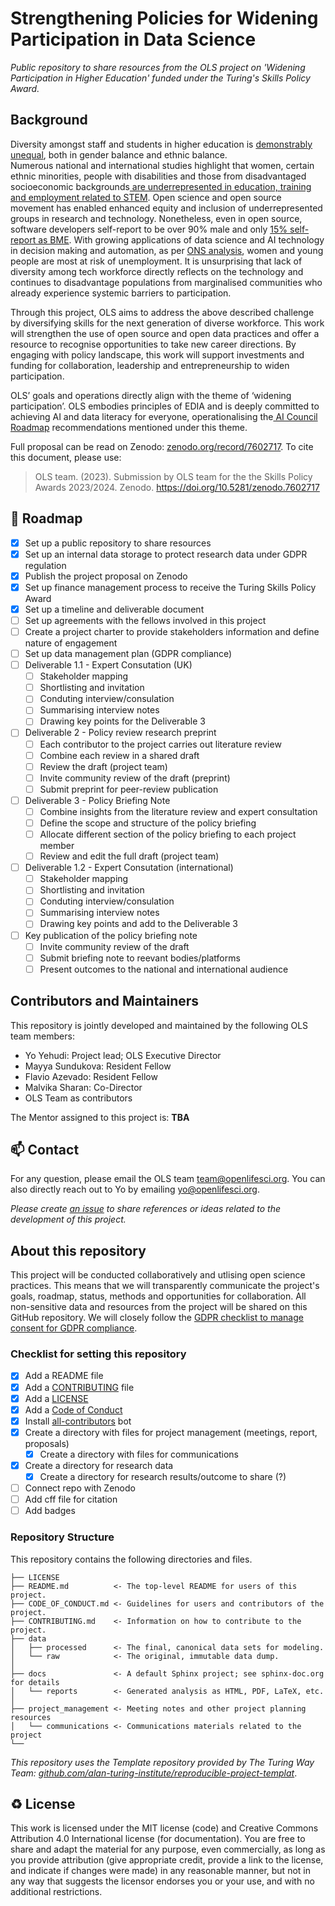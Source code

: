 # Strengthening Policies for Widening Participation in Data Science

*Public repository to share resources from the OLS project on 'Widening Participation in Higher Education' funded under the Turing's Skills Policy Award.*

## Background

Diversity amongst staff and students in higher education is [demonstrably unequal](https://www.ecu.ac.uk/about-us/he-equality-challenges), 
both in gender balance and ethnic balance.  
Numerous national and international studies highlight that women, certain ethnic minorities, people with disabilities and those from disadvantaged socioeconomic backgrounds[ are underrepresented in education, training and employment related to STEM](https://royalsociety.org/-/media/Royal_Society_Content/policy/projects/leading-way-diversity/picture-uk-scientific-workforce/070314-diversity-report.pdf). 
Open science and open source movement has enabled enhanced equity and inclusion of underrepresented groups in research and technology.
Nonetheless, even in open source, software developers self-report to be over 90% male and only
[15% self-report as BME](https://osf.io/preprints/socarxiv/qps53).
With growing applications of data science and AI technology in decision making and automation, as per [ONS analysis](https://www.ons.gov.uk/employmentandlabourmarket/peopleinwork/employmentandemployeetypes/articles/whichoccupationsareathighestriskofbeingautomated/2019-03-25), women and young people are most at risk of unemployment. It is unsurprising that lack of diversity among tech workforce directly reflects on the technology and continues to disadvantage populations from marginalised communities who already experience systemic barriers to participation. 

Through this project, OLS aims to address the above described challenge by diversifying skills for the next generation of diverse workforce.
This work will strengthen the use of open source and open data practices and offer a resource to 
recognise opportunities to take new career directions.
By engaging with policy landscape, this work will support investments and funding for collaboration, leadership and entrepreneurship to widen participation. 

OLS’ goals and operations directly align with the theme of ‘widening participation’. 
OLS embodies principles of EDIA and is deeply committed to achieving AI and data literacy for everyone, operationalising the[ AI Council Roadmap](https://www.gov.uk/government/publications/ai-roadmap) recommendations mentioned under this theme.

Full proposal can be read on Zenodo: [zenodo.org/record/7602717](https://zenodo.org/record/7602717).
To cite this document, please use:
> OLS team. (2023). Submission by OLS team for the the Skills Policy Awards 2023/2024. Zenodo. https://doi.org/10.5281/zenodo.7602717

## 🎯 Roadmap

- [x] Set up a public repository to share resources
- [x] Set up an internal data storage to protect research data under GDPR regulation
- [x] Publish the project proposal on Zenodo
- [x] Set up finance management process to receive the Turing Skills Policy Award
- [x] Set up a timeline and deliverable document
- [ ] Set up agreements with the fellows involved in this project
- [ ] Create a project charter to provide stakeholders information and define nature of engagement
- [ ] Set up data management plan (GDPR compliance)
- [ ] Deliverable 1.1 - Expert Consutation (UK)
  - [ ] Stakeholder mapping
  - [ ] Shortlisting and invitation
  - [ ] Conduting interview/consulation
  - [ ] Summarising interview notes
  - [ ] Drawing key points for the Deliverable 3
- [ ] Deliverable 2 - Policy review research preprint
  - [ ] Each contributor to the project carries out literature review
  - [ ] Combine each review in a shared draft
  - [ ] Review the draft (project team)
  - [ ] Invite community review of the draft (preprint)
  - [ ] Submit preprint for peer-review publication
- [ ] Deliverable 3 - Policy Briefing Note
  - [ ] Combine insights from the literature review and expert consultation
  - [ ] Define the scope and structure of the policy briefing
  - [ ] Allocate different section of the policy briefing to each project member
  - [ ] Review and edit the full draft (project team)
- [ ] Deliverable 1.2 - Expert Consutation (international)
  - [ ] Stakeholder mapping
  - [ ] Shortlisting and invitation
  - [ ] Conduting interview/consulation
  - [ ] Summarising interview notes
  - [ ] Drawing key points and add to the Deliverable 3
- [ ] Key publication of the policy briefing note
  - [ ] Invite community review of the draft 
  - [ ] Submit briefing note to reevant bodies/platforms
  - [ ] Present outcomes to the national and international audience

## Contributors and Maintainers

This repository is jointly developed and maintained by the following OLS team members:

* Yo Yehudi: Project lead; OLS Executive Director
* Mayya Sundukova: Resident Fellow
* Flavio Azevado: Resident Fellow
* Malvika Sharan: Co-Director
* OLS Team as contributors

The Mentor assigned to this project is: **TBA**

📫 Contact
---

For any question, please email the OLS team [team@openlifesci.org](mailto:team@openlifesci.org).
You can also directly reach out to Yo by emailing [yo@openlifesci.org](mailto:yo@openlifesci.org).

*Please create [an issue](../../issues) to share references or ideas related to the development of this project.*

## About this repository

This project will be conducted collaboratively and utlising open science practices. This means that we will transparently communicate the project's goals, roadmap, status, methods and opportunities for collaboration.
All non-sensitive data and resources from the project will be shared on this GitHub repository.
We will closely follow the [GDPR checklist to manage consent for GDPR compliance](https://usercentrics.com/resources/gdpr-checklist/?utm_source=google&utm_medium=cpc&utm_term=data%20protection%20european%20union&utm_campaign=gdpr-checklist-uk&utm_content=search&gclid=CjwKCAjw586hBhBrEiwAQYEnHTi70-Ypb-gi68vAd2r95Lyj4W0iGCcpPEiXw92295l9zMvgNJUPBBoCd24QAvD_BwE).

### Checklist for setting this repository 

- [x] Add a README file
- [x] Add a [CONTRIBUTING](CONTRIBUTING.md) file
- [x] Add a [LICENSE](LICENSE.md)
- [x] Add a [Code of Conduct](CODE_OF_CONDUCT.md)
- [x] Install [all-contributors](https://allcontributors.org/) bot
- [x] Create a directory with files for project management (meetings, report, proposals)
  - [x] Create a directory with files for communications
- [x] Create a directory for research data
  - [x] Create a directory for research results/outcome to share (?)
- [ ] Connect repo with Zenodo
- [ ] Add cff file for citation
- [ ] Add badges

### Repository Structure

This repository contains the following directories and files.

```
├── LICENSE
├── README.md          <- The top-level README for users of this project.
├── CODE_OF_CONDUCT.md <- Guidelines for users and contributors of the project.
├── CONTRIBUTING.md    <- Information on how to contribute to the project.
├── data
│   ├── processed      <- The final, canonical data sets for modeling.
│   └── raw            <- The original, immutable data dump.
│
├── docs               <- A default Sphinx project; see sphinx-doc.org for details            
│   └── reports        <- Generated analysis as HTML, PDF, LaTeX, etc.
│
├── project_management <- Meeting notes and other project planning resources
│   └── communications <- Communications materials related to the project
└──
```

*This repository uses the Template repository provided by The Turing Way Team: [github.com/alan-turing-institute/reproducible-project-templat](https://github.com/alan-turing-institute/reproducible-project-template)*.

♻️ License
---

This work is licensed under the MIT license (code) and Creative Commons Attribution 4.0 International license (for documentation).
You are free to share and adapt the material for any purpose, even commercially,
as long as you provide attribution (give appropriate credit, provide a link to the license,
and indicate if changes were made) in any reasonable manner, but not in any way that suggests the
licensor endorses you or your use, and with no additional restrictions.
